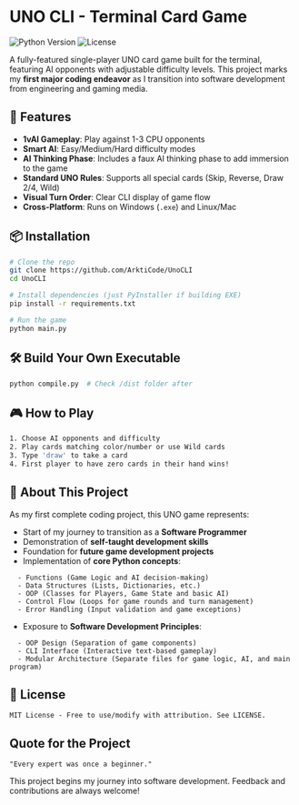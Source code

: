 # UNO CLI - Terminal Card Game

![Python Version](https://img.shields.io/badge/python-3.8%2B-blue)
![License](https://img.shields.io/badge/license-MIT-green)

A fully-featured single-player UNO card game built for the terminal, featuring AI opponents with adjustable difficulty levels. This project marks my **first major coding endeavor** as I transition into software development from engineering and gaming media.


## 🚀 Features

- **1vAI Gameplay**: Play against 1-3 CPU opponents
- **Smart AI**: Easy/Medium/Hard difficulty modes
- **AI Thinking Phase**: Includes a faux AI thinking phase to add immersion to the game
- **Standard UNO Rules**: Supports all special cards (Skip, Reverse, Draw 2/4, Wild)
- **Visual Turn Order**: Clear CLI display of game flow
- **Cross-Platform**: Runs on Windows (`.exe`) and Linux/Mac

## 📦 Installation
```bash
# Clone the repo
git clone https://github.com/ArktiCode/UnoCLI
cd UnoCLI

# Install dependencies (just PyInstaller if building EXE)
pip install -r requirements.txt

# Run the game
python main.py
```

## 🛠️ Build Your Own Executable
```bash
python compile.py  # Check /dist folder after
```

## 🎮 How to Play
```bash
1. Choose AI opponents and difficulty
2. Play cards matching color/number or use Wild cards
3. Type 'draw' to take a card
4. First player to have zero cards in their hand wins!
```

## 🌟 About This Project

As my first complete coding project, this UNO game represents:

- Start of my journey to transition as a **Software Programmer**
- Demonstration of **self-taught development skills**
- Foundation for **future game development projects**
- Implementation of **core Python concepts**:
```
  - Functions (Game Logic and AI decision-making)
  - Data Structures (Lists, Dictionaries, etc.)
  - OOP (Classes for Players, Game State and basic AI)
  - Control Flow (Loops for game rounds and turn management)
  - Error Handling (Input validation and game exceptions)
```
- Exposure to **Software Development Principles**:
```
  - OOP Design (Separation of game components)
  - CLI Interface (Interactive text-based gameplay)
  - Modular Architecture (Separate files for game logic, AI, and main program)
```
## 📜 License
```
MIT License - Free to use/modify with attribution. See LICENSE.
```

## Quote for the Project
```
"Every expert was once a beginner."
```

This project begins my journey into software development.
Feedback and contributions are always welcome!
